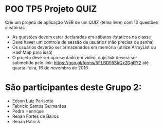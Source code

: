 # POO TP5 Projeto QUIZ
Crie um projeto de aplicação WEB de um QUIZ (tema livre) com 10 questões aleatórias
- As questões devem estar declaradas em atibutos estáticos na classe
- Deve haver um controle de sessão de usuários (não precisa de senha)
- Os usuários deverão ser armazenados em memória (utilize ArrayList ou HashMap para isso)
- O projeto deve ser apresentado em vídeo, cujo link deverá ser submetido pelo link:
https://goo.gl/forms/5FLBD95SkQx2DgRY2 até quarta-feira, 16 de novembro de 2016

# São participantes deste Grupo 2:
- Edson Luiz Parisotto
- Fabrício Santos Guimarães
- Pedro Henrique
- Renan Fortes de Bairos
- Renan Patrick
